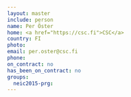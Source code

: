```yaml
---
layout: master
include: person
name: Per Öster
home: <a href="https://csc.fi">CSC</a>
country: FI
photo:
email: per.oster@csc.fi
phone:
on_contract: no
has_been_on_contract: no
groups:
  neic2015-prg:
---
```

